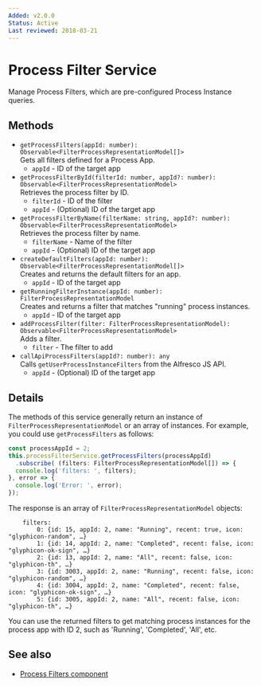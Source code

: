 ```yaml
---
Added: v2.0.0
Status: Active
Last reviewed: 2018-03-21
---
```


# Process Filter Service

Manage Process Filters, which are pre-configured Process Instance queries. 

## Methods

-   `getProcessFilters(appId: number): Observable<FilterProcessRepresentationModel[]>`  
    Gets all filters defined for a Process App.  
    -   `appId` - ID of the target app
-   `getProcessFilterById(filterId: number, appId?: number): Observable<FilterProcessRepresentationModel>`  
    Retrieves the process filter by ID.  
    -   `filterId` - ID of the filter
    -   `appId` - (Optional) ID of the target app
-   `getProcessFilterByName(filterName: string, appId?: number): Observable<FilterProcessRepresentationModel>`  
    Retrieves the process filter by name.  
    -   `filterName` - Name of the filter
    -   `appId` - (Optional) ID of the target app
-   `createDefaultFilters(appId: number): Observable<FilterProcessRepresentationModel[]>`  
    Creates and returns the default filters for an app.  
    -   `appId` - ID of the target app
-   `getRunningFilterInstance(appId: number): FilterProcessRepresentationModel`  
    Creates and returns a filter that matches "running" process instances.  
    -   `appId` - ID of the target app
-   `addProcessFilter(filter: FilterProcessRepresentationModel): Observable<FilterProcessRepresentationModel>`  
    Adds a filter.  
    -   `filter` - The filter to add
-   `callApiProcessFilters(appId?: number): any`  
    Calls `getUserProcessInstanceFilters` from the Alfresco JS API.  
    -   `appId` - (Optional) ID of the target app

## Details

The methods of this service generally return an instance of
`FilterProcessRepresentationModel` or an array of instances. For example, you
could use `getProcessFilters` as follows:

```ts
const processAppId = 2;
this.processFilterService.getProcessFilters(processAppId)
  .subscribe( (filters: FilterProcessRepresentationModel[]) => {
  console.log('filters: ', filters);
}, error => {
  console.log('Error: ', error);
});
```

The response is an array of `FilterProcessRepresentationModel` objects:

        filters:  
            0: {id: 15, appId: 2, name: "Running", recent: true, icon: "glyphicon-random", …}
            1: {id: 14, appId: 2, name: "Completed", recent: false, icon: "glyphicon-ok-sign", …}
            2: {id: 13, appId: 2, name: "All", recent: false, icon: "glyphicon-th", …}
            3: {id: 3003, appId: 2, name: "Running", recent: false, icon: "glyphicon-random", …}
            4: {id: 3004, appId: 2, name: "Completed", recent: false, icon: "glyphicon-ok-sign", …}
            5: {id: 3005, appId: 2, name: "All", recent: false, icon: "glyphicon-th", …}

You can use the returned filters to get matching process instances for the process app with ID 2, 
such as 'Running', 'Completed', 'All', etc.


## See also

- [Process Filters component](process-filters.component.md)
